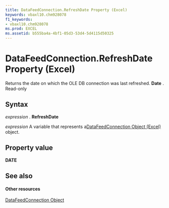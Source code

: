 ```yaml
---
title: DataFeedConnection.RefreshDate Property (Excel)
keywords: vbaxl10.chm928078
f1_keywords:
- vbaxl10.chm928078
ms.prod: EXCEL
ms.assetid: b555ba4a-4bf1-05d3-53d4-5d4115d50325
---
```



# DataFeedConnection.RefreshDate Property (Excel)

Returns the date on which the OLE DB connection was last refreshed.  **Date** . Read-only


## Syntax

 _expression_ . **RefreshDate**

 _expression_ A variable that represents a[DataFeedConnection Object (Excel)](datafeedconnection-object-excel.md) object.


## Property value

 **DATE**


## See also


#### Other resources



[DataFeedConnection Object](datafeedconnection-object-excel.md)

